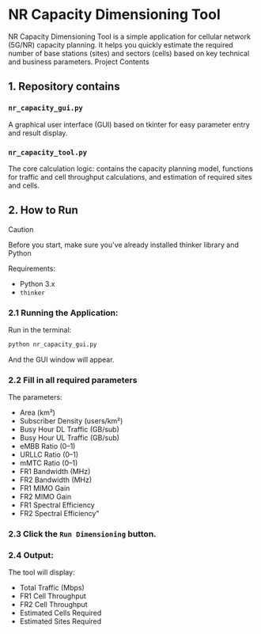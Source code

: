 # NR Capacity Dimensioning Tool

NR Capacity Dimensioning Tool is a simple application for cellular network (5G/NR) capacity planning. It helps you quickly estimate the required number of base stations (sites) and sectors (cells) based on key technical and business parameters.
Project Contents

## 1. Repository contains
   ### `nr_capacity_gui.py` 
   
   A graphical user interface (GUI) based on tkinter for easy parameter entry and result display.

   ### `nr_capacity_tool.py`
   
   The core calculation logic: contains the capacity planning model, functions for traffic and cell throughput calculations, and estimation of required sites and cells.

## 2. How to Run

> [!CAUTION]
>  Before you start, make sure you've already installed thinker library and Python
>
> Requirements:
>  - Python 3.x
>  - `thinker`

### 2.1 Running the Application:

Run in the terminal:

```bash
python nr_capacity_gui.py
```

And the GUI window will appear. 

### 2.2 Fill in all required parameters

The parameters:

- Area (km²)
- Subscriber Density (users/km²)
- Busy Hour DL Traffic (GB/sub)
- Busy Hour UL Traffic (GB/sub)
- eMBB Ratio (0–1)
- URLLC Ratio (0–1)
- mMTC Ratio (0–1)
- FR1 Bandwidth (MHz)
- FR2 Bandwidth (MHz)
- FR1 MIMO Gain
- FR2 MIMO Gain
- FR1 Spectral Efficiency
- FR2 Spectral Efficiency"
  
### 2.3 Click the `Run Dimensioning` button.

### 2.4 Output:

The tool will display:

   - Total Traffic (Mbps)
   - FR1 Cell Throughput
   - FR2 Cell Throughput
   - Estimated Cells Required
   - Estimated Sites Required
